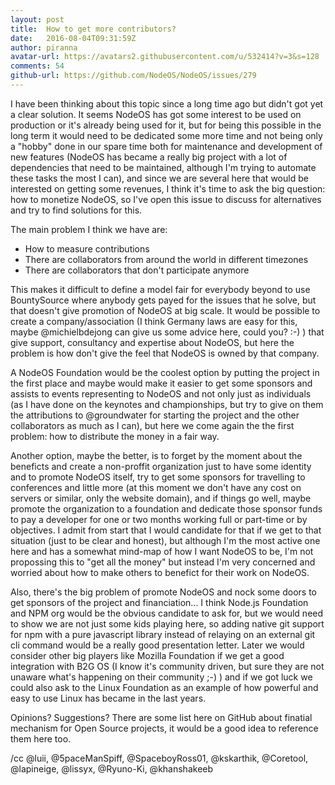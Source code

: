 ```yaml
---
layout: post
title:  How to get more contributors?
date:   2016-08-04T09:31:59Z
author: piranna
avatar-url: https://avatars2.githubusercontent.com/u/532414?v=3&s=128
comments: 54
github-url: https://github.com/NodeOS/NodeOS/issues/279
---
```

I have been thinking about this topic since a long time ago but didn't got yet a clear solution. It seems NodeOS has got some interest to be used on production or it's already being used for it, but for being this possible in the long term it would need to be dedicated some more time and not being only a "hobby" done in our spare time both for maintenance and development of new features (NodeOS has became a really big project with a lot of dependencies that need to be maintained, although I'm trying to automate these tasks the most I can), and since we are several here that would be interested on getting some revenues, I think it's time to ask the big question: how to monetize NodeOS, so I've open this issue to discuss for alternatives and try to find solutions for this.

The main problem I think we have are:
- How to measure contributions
- There are collaborators from around the world in different timezones
- There are collaborators that don't participate anymore

This makes it difficult to define a model fair for everybody beyond to use BountySource where anybody gets payed for the issues that he solve, but that doesn't give promotion of NodeOS at big scale. It would be possible to create a company/association (I think Germany laws are easy for this, maybe @michielbdejong can give us some advice here, could you? :-) ) that give support, consultancy and expertise about NodeOS, but here the problem is how don't give the feel that NodeOS is owned by that company.

A NodeOS Foundation would be the coolest option by putting the project in the first place and maybe would make it easier to get some sponsors and assists to events representing to NodeOS and not only just as individuals (as I have done on the keynotes and championships, but try to give on them the attributions to @groundwater for starting the project and the other collaborators as much as I can), but here we come again the the first problem: how to distribute the money in a fair way.

Another option, maybe the better, is to forget by the moment about the beneficts and create a non-proffit organization just to have some identity and to promote NodeOS itself, try to get some sponsors for travelling to conferences and little more (at this moment we don't have any cost on servers or similar, only the website domain), and if things go well, maybe promote the organization to a foundation and dedicate those sponsor funds to pay a developer for one or two months working full or part-time or by objectives. I admit from start that I would candidate for that if we get to that situation (just to be clear and honest), but although I'm the most active one here and has a somewhat mind-map of how I want NodeOS to be, I'm not propossing this to "get all the money" but instead I'm very concerned and worried about how to make others to benefict for their work on NodeOS.

Also, there's the big problem of promote NodeOS and nock some doors to get sponsors of the project and financiation... I think Node.js Foundation and NPM org would be the obvious candidate to ask for, but we would need to show we are not just some kids playing here, so adding native git support for npm with a pure javascript library instead of relaying on an external git cli command would be a really good presentation letter. Later we would consider other big players like Mozilla Foundation if we get a good integration with B2G OS (I know it's community driven, but sure they are not unaware what's happening on their community ;-) ) and if we got luck we could also ask to the Linux Foundation as an example of how powerful and easy to use Linux has became in the last years.

Opinions? Suggestions? There are some list here on GitHub about finatial mechanism for Open Source projects, it would be a good idea to reference them here too.

/cc @luii, @5paceManSpiff, @SpaceboyRoss01, @kskarthik, @Coretool, @lapineige, @lissyx, @Ryuno-Ki, @khanshakeeb

